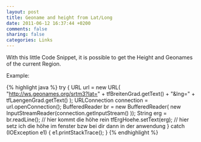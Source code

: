 ```yaml
---
layout: post
title: Geoname and height from Lat/Long
date: 2011-06-12 16:37:44 +0200
comments: false
sharing: false
categories: Links
---
```

With this little Code Snippet, it is possible to get the Height and Geonames of the current Region.

Example:

{% highlight java %}
try {
    URL url = new URL( "http://ws.geonames.org/srtm3?lat=" + tfBreitenGrad.getText() + "&amp;lng=" + tfLaengenGrad.getText() );
    URLConnection connection = url.openConnection();
    BufferedReader br = new BufferedReader( new InputStreamReader(connection.getInputStream() ));
    String erg = br.readLine(); // hier kommt die höhe rein
    tfErgHoehe.setText(erg); // hier setz ich die höhe im fenster bzw bei dir dann in der anwendung
} catch (IOException e1) {
    e1.printStackTrace();
}
{% endhighlight %}